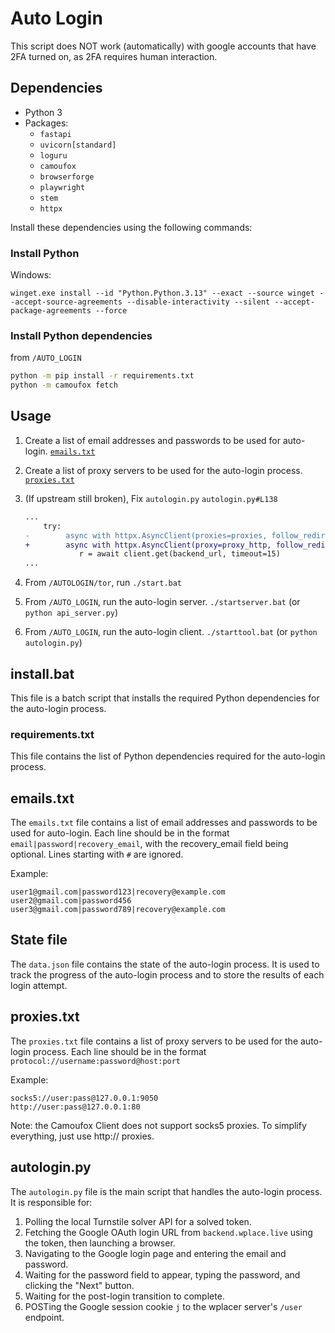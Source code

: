# Auto Login

This script does NOT work (automatically) with google accounts that have 2FA turned on, as 2FA requires human interaction.

## Dependencies

- Python 3
- Packages:
    - `fastapi`
    - `uvicorn[standard]`
    - `loguru`
    - `camoufox`
    - `browserforge`
    - `playwright`
    - `stem`
    - `httpx`

Install these dependencies using the following commands:

### Install Python

Windows:

```pwsh
winget.exe install --id "Python.Python.3.13" --exact --source winget --accept-source-agreements --disable-interactivity --silent --accept-package-agreements --force
```

### Install Python dependencies

from `/AUTO_LOGIN`

```sh
python -m pip install -r requirements.txt
python -m camoufox fetch
```

## Usage

1. Create a list of email addresses and passwords to be used for auto-login. [`emails.txt`](#emailstxt)
2. Create a list of proxy servers to be used for the auto-login process. [`proxies.txt`](#proxiestxt)
3. (If upstream still broken), Fix `autologin.py`
   `autologin.py#L138`

    ```diff
    ...
        try:
    -        async with httpx.AsyncClient(proxies=proxies, follow_redirects=True) as client:
    +        async with httpx.AsyncClient(proxy=proxy_http, follow_redirects=True) as client:
                r = await client.get(backend_url, timeout=15)
    ...
    ```

4. From `/AUTOLOGIN/tor`, run `./start.bat`
5. From `/AUTO_LOGIN`, run the auto-login server. `./startserver.bat` (or `python api_server.py`)
6. From `/AUTO_LOGIN`, run the auto-login client. `./starttool.bat` (or `python autologin.py`)

## install.bat

This file is a batch script that installs the required Python dependencies for the auto-login process.

### requirements.txt

This file contains the list of Python dependencies required for the auto-login process.

## emails.txt

The `emails.txt` file contains a list of email addresses and passwords to be used for auto-login. Each line should be in the format `email|password|recovery_email`, with the recovery_email field being optional. Lines starting with `#` are ignored.

Example:

```plaintext
user1@gmail.com|password123|recovery@example.com
user2@gmail.com|password456
user3@gmail.com|password789|recovery@example.com
```

## State file

The `data.json` file contains the state of the auto-login process. It is used to track the progress of the auto-login process and to store the results of each login attempt.

## proxies.txt

The `proxies.txt` file contains a list of proxy servers to be used for the auto-login process. Each line should be in the format `protocol://username:password@host:port`

Example:

```plaintext
socks5://user:pass@127.0.0.1:9050
http://user:pass@127.0.0.1:80
```

Note: the Camoufox Client does not support socks5 proxies. To simplify everything, just use http:// proxies.

<!-- ## api_server.py

The `api_server.py` file is a FastAPI server that exposes a local API to solve Cloudflare Turnstile challenges. -->

## autologin.py

The `autologin.py` file is the main script that handles the auto-login process. It is responsible for:

1. Polling the local Turnstile solver API for a solved token.
2. Fetching the Google OAuth login URL from `backend.wplace.live` using the token, then launching a browser.
3. Navigating to the Google login page and entering the email and password.
4. Waiting for the password field to appear, typing the password, and clicking the "Next" button.
5. Waiting for the post-login transition to complete.
6. POSTing the Google session cookie `j` to the wplacer server's `/user` endpoint.

